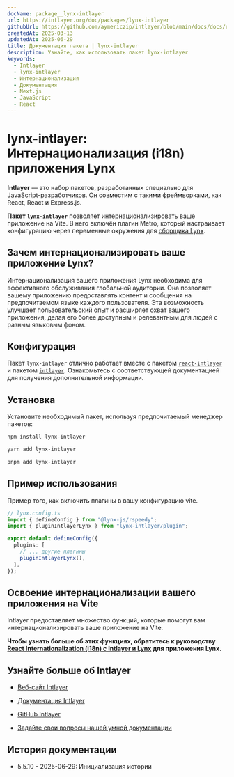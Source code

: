 ```yaml
---
docName: package__lynx-intlayer
url: https://intlayer.org/doc/packages/lynx-intlayer
githubUrl: https://github.com/aymericzip/intlayer/blob/main/docs/docs/ru/packages/lynx-intlayer/index.md
createdAt: 2025-03-13
updatedAt: 2025-06-29
title: Документация пакета | lynx-intlayer
description: Узнайте, как использовать пакет lynx-intlayer
keywords:
  - Intlayer
  - lynx-intlayer
  - Интернационализация
  - Документация
  - Next.js
  - JavaScript
  - React
---
```


# lynx-intlayer: Интернационализация (i18n) приложения Lynx

**Intlayer** — это набор пакетов, разработанных специально для JavaScript-разработчиков. Он совместим с такими фреймворками, как React, React и Express.js.

**Пакет `lynx-intlayer`** позволяет интернационализировать ваше приложение на Vite. В него включён плагин Metro, который настраивает конфигурацию через переменные окружения для [сборщика Lynx](https://lynxjs.org/index.html).

## Зачем интернационализировать ваше приложение Lynx?

Интернационализация вашего приложения Lynx необходима для эффективного обслуживания глобальной аудитории. Она позволяет вашему приложению предоставлять контент и сообщения на предпочитаемом языке каждого пользователя. Эта возможность улучшает пользовательский опыт и расширяет охват вашего приложения, делая его более доступным и релевантным для людей с разным языковым фоном.

## Конфигурация

Пакет `lynx-intlayer` отлично работает вместе с пакетом [`react-intlayer`](https://github.com/aymericzip/intlayer/blob/main/docs/docs/ru/packages/react-intlayer/index.md) и пакетом [`intlayer`](https://github.com/aymericzip/intlayer/blob/main/docs/docs/ru/packages/intlayer/index.md). Ознакомьтесь с соответствующей документацией для получения дополнительной информации.

## Установка

Установите необходимый пакет, используя предпочитаемый менеджер пакетов:

```bash packageManager="npm"
npm install lynx-intlayer
```

```bash packageManager="yarn"
yarn add lynx-intlayer
```

```bash packageManager="pnpm"
pnpm add lynx-intlayer
```

## Пример использования

Пример того, как включить плагины в вашу конфигурацию vite.

```ts
// lynx.config.ts
import { defineConfig } from "@lynx-js/rspeedy";
import { pluginIntlayerLynx } from "lynx-intlayer/plugin";

export default defineConfig({
  plugins: [
    // ... другие плагины
    pluginIntlayerLynx(),
  ],
});
```

## Освоение интернационализации вашего приложения на Vite

Intlayer предоставляет множество функций, которые помогут вам интернационализировать ваше приложение на Vite.

**Чтобы узнать больше об этих функциях, обратитесь к руководству [React Internationalization (i18n) с Intlayer и Lynx](https://github.com/aymericzip/intlayer/blob/main/docs/docs/ru/intlayer_with_lynx+react.md) для приложения Lynx.**

## Узнайте больше об Intlayer

- [Веб-сайт Intlayer](https://intlayer.org)
- [Документация Intlayer](https://intlayer.org/doc)
- [GitHub Intlayer](https://github.com/aymericzip/intlayer)

- [Задайте свои вопросы нашей умной документации](https://intlayer.org/doc/chat)

## История документации

- 5.5.10 - 2025-06-29: Инициализация истории
